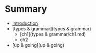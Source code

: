 # Summary

* [Introduction](README.md)
* [types & grammar](types & grammar)
   * [ch1](types & grammar/ch1.md)
   * ch2
* [up & going](up & going)

